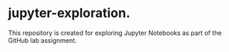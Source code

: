 # jupyter-exploration.
This repository is created for exploring Jupyter Notebooks as part of the GitHub lab assignment.

